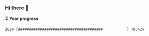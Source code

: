 ### Hi there :wave:

:hourglass_flowing_sand: **Year progress**

```txt
2024 [#######################################           ] 78.42%
```
